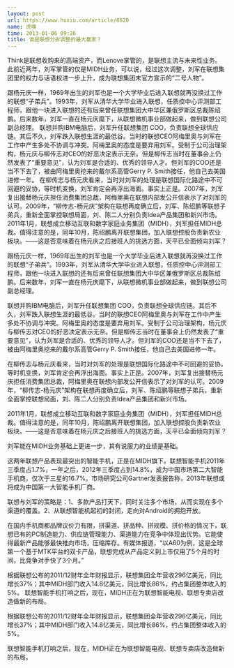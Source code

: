 ```yaml
---
layout: post
url: https://www.huxiu.com/article/8620
name: 虎嗅
time: 2013-01-06 09:26
title: 谁是联想分拆调整的最大赢家？
---
```

Think是联想收购来的高端资产，而Lenove掌管的，是联想主流与未来性业务。此前近两年，刘军掌管的仅是MIDH业务，可以说，经过这次调整，刘军在联想集团里的权力与话语权进一步上升，成为联想集团未官方宣示的“二号人物”。

跟杨元庆一样，1969年出生的刘军也是一个大学毕业后进入联想就再没换过工作的联想“子弟兵”。1993年，刘军从清华大学毕业进入联想，任质控中心评测部工程师，跟他一块进入联想的还有后来曾任联想集团大中华区兼俄罗斯区总裁陈绍鹏。后来数年，刘军一直在杨元庆麾下，从联想微机事业部做起来，做到联想公司副总经理。 联想并购IBM电脑后，刘军升任联想集团 COO，负责联想全球供应链。其后不久，刘军跌入联想生涯的最低谷。当时的联想CEO阿梅里奥与刘军在工作中产生多处不协调与冲突。阿梅里奥的态度是要弃用刘军。受制于公司治理架构，杨元庆与柳传志对CEO的好恶决定表示无奈。但是柳传志当时在董事会上仍然发表了“重要意见”，认为刘军是合适的、优秀的领导人才。但刘军的COO还是当不下去了，被由阿梅里奥挖来的戴尔系高管Gerry P. Smith接任，他自己去美国进修一年。 在柳传志与杨元庆看来，当时对刘军的处理是联想国际化路途中不可回避的妥协，等时机变换，刘军肯定会再浮出海面。事实上正是。2007年，刘军复出接替杨元庆担任消费集团总裁，阿梅里奥在联想内部发公开信表示了对刘军的认可。2009年，“柳传志-杨元庆”架构在联想再度确立后，刘军、陈绍鹏等联想子弟兵，重新全面掌控联想局面，刘、陈二人分别负责Idea产品集团和新兴市场。 2011年1月，联想成立移动互联和数字家庭业务集团（MIDH），刘军担任MIDH总裁。值得注意的是，同年10月，陈绍鹏离开联想集团，加入联想控股负责新农业板块。——这是否意味着在杨元庆之后接班人的挑选方面，天平已全面倾向刘军？

跟杨元庆一样，1969年出生的刘军也是一个大学毕业后进入联想就再没换过工作的联想“子弟兵”。1993年，刘军从清华大学毕业进入联想，任质控中心评测部工程师，跟他一块进入联想的还有后来曾任联想集团大中华区兼俄罗斯区总裁陈绍鹏。后来数年，刘军一直在杨元庆麾下，从联想微机事业部做起来，做到联想公司副总经理。

联想并购IBM电脑后，刘军升任联想集团 COO，负责联想全球供应链。其后不久，刘军跌入联想生涯的最低谷。当时的联想CEO阿梅里奥与刘军在工作中产生多处不协调与冲突。阿梅里奥的态度是要弃用刘军。受制于公司治理架构，杨元庆与柳传志对CEO的好恶决定表示无奈。但是柳传志当时在董事会上仍然发表了“重要意见”，认为刘军是合适的、优秀的领导人才。但刘军的COO还是当不下去了，被由阿梅里奥挖来的戴尔系高管Gerry P. Smith接任，他自己去美国进修一年。

在柳传志与杨元庆看来，当时对刘军的处理是联想国际化路途中不可回避的妥协，等时机变换，刘军肯定会再浮出海面。事实上正是。2007年，刘军复出接替杨元庆担任消费集团总裁，阿梅里奥在联想内部发公开信表示了对刘军的认可。2009年，“柳传志-杨元庆”架构在联想再度确立后，刘军、陈绍鹏等联想子弟兵，重新全面掌控联想局面，刘、陈二人分别负责Idea产品集团和新兴市场。

2011年1月，联想成立移动互联和数字家庭业务集团（MIDH），刘军担任MIDH总裁。值得注意的是，同年10月，陈绍鹏离开联想集团，加入联想控股负责新农业板块。——这是否意味着在杨元庆之后接班人的挑选方面，天平已全面倾向刘军？

刘军能在MIDH业务基础上更进一步，其有说服力的业绩是基础。

这两年联想产品表现最突出的智能手机，正是在MIDH旗下。联想智能手机2011年三季度占1.7%，一年之后，2012年三季度占到14.8%，成为中国市场第二大智能手机商，仅次于三星的16.7%。市场研究公司Gartner发表报告称，2013年联想或将成为中国第一大智能手机厂商。

联想与刘军的策略是：1、多款产品打天下，同时关注多个市场，从而实现在多个渠道的覆盖。2、从联想智能机起初的封闭，走向对Android的拥抱开放。

在国内手机商都品牌议价力有限，拼渠道、拼品种、拼规模、拼价格的情况下，联想已有的PC制造能力、供应链管理能力、渠道能力在竞争中体现出优势。它能使得最新产品能够最快推向市场，压缩库存。有媒体报道，“以A60为例，这是全球第一个基于MTK平台的双卡产品，联想完成从产品定义到上市仅用了5个月的时间，比竞争对手快了3个月。”

根据联想公布的2011/12财年全年财报显示，联想集团全年营收296亿美元，同比增长37%；其中MIDH部门收入14.8亿美元，同比增长86%，约占集团整体收入的5%。 联想智能手机打响之后，现在，MIDH正在为联想智能电视、联想专卖店改造做新的布局。

根据联想公布的2011/12财年全年财报显示，联想集团全年营收296亿美元，同比增长37%；其中MIDH部门收入14.8亿美元，同比增长86%，约占集团整体收入的5%。

联想智能手机打响之后，现在，MIDH正在为联想智能电视、联想专卖店改造做新的布局。


